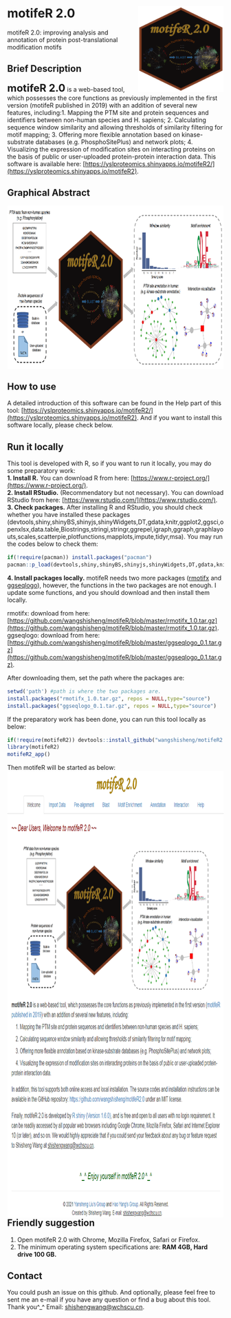 # motifeR 2.0<img src="motifeR2_logo_new.png" align="right" height="200" width="200"/>
motifeR 2.0: improving analysis and annotation of protein post-translational modification motifs

## Brief Description
**<font size='5'> motifeR 2.0</font>** is a web-based tool, which possesses the core functions as previously implemented in the first version (motifeR published in 2019) with an addition of several new features, including:1. Mapping the PTM site and protein sequences and identifiers between non-human species and H. sapiens; 2. Calculating sequence window similarity and allowing thresholds of similarity filtering for motif mapping; 3. Offering more flexible annotation based on kinase-substrate databases (e.g. PhosphoSitePlus) and network plots; 4. Visualizing the expression of modification sites on interacting proteins on the basis of public or user-uploaded protein-protein interaction data. This software is available here: [https://yslproteomics.shinyapps.io/motifeR2/](https://yslproteomics.shinyapps.io/motifeR2).

## Graphical Abstract
<img src="Figure1app.png" align="center" height="378" width="900"/>

## How to use
A detailed introduction of this software can be found in the Help part of this tool: [https://yslproteomics.shinyapps.io/motifeR2/](https://yslproteomics.shinyapps.io/motifeR2). And if you want to install this software locally, please check below.

## Run it locally
This tool is developed with R, so if you want to run it locally, you may do some preparatory work:  
**1. Install R.** You can download R from here: [https://www.r-project.org/](https://www.r-project.org/).  
**2. Install RStudio.** (Recommendatory but not necessary). You can download RStudio from here: [https://www.rstudio.com/](https://www.rstudio.com/).  
**3. Check packages.** After installing R and RStudio, you should check whether you have installed these packages (devtools,shiny,shinyBS,shinyjs,shinyWidgets,DT,gdata,knitr,ggplot2,ggsci,openxlsx,data.table,Biostrings,stringi,stringr,ggrepel,igraph,ggraph,graphlayouts,scales,scatterpie,plotfunctions,mapplots,impute,tidyr,msa). You may run the codes below to check them:  

```r
if(!require(pacman)) install.packages("pacman")
pacman::p_load(devtools,shiny,shinyBS,shinyjs,shinyWidgets,DT,gdata,knitr,ggplot2,ggsci,openxlsx,data.table,Biostrings,stringi,stringr,ggrepel,igraph,ggraph,graphlayouts,scales,scatterpie,plotfunctions,mapplots,impute,tidyr,msa)
```

**4. Install packages locally.** motifeR needs two more packages ([rmotifx](https://github.com/omarwagih/rmotifx) and [ggseqlogo](https://github.com/omarwagih/ggseqlogo)), however, the functions in the two packages are not enough. I update some functions, and you should download and then install them locally.

rmotifx: download from here: [https://github.com/wangshisheng/motifeR/blob/master/rmotifx_1.0.tar.gz](https://github.com/wangshisheng/motifeR/blob/master/rmotifx_1.0.tar.gz).  
ggseqlogo: download from here: [https://github.com/wangshisheng/motifeR/blob/master/ggseqlogo_0.1.tar.gz](https://github.com/wangshisheng/motifeR/blob/master/ggseqlogo_0.1.tar.gz).

After downloading them, set the path where the packages are:
```r
setwd('path') #path is where the two packages are.
install.packages("rmotifx_1.0.tar.gz", repos = NULL,type="source")
install.packages("ggseqlogo_0.1.tar.gz", repos = NULL,type="source")
```

If the preparatory work has been done, you can run this tool locally as below:
```r
if(!require(motifeR2)) devtools::install_github("wangshisheng/motifeR2.0")
library(motifeR2)
motifeR2_app()
```
Then motifeR will be started as below:
<img src="openfig.png" align="right" height="1036" width="956"/>


## Friendly suggestion
1. Open motifeR 2.0 with Chrome, Mozilla Firefox, Safari or Firefox.
2. The minimum operating system specifications are: **RAM 4GB, Hard drive 100 GB.**


## Contact
You could push an issue on this github. And optionally, please feel free to sent me an e-mail if you have any question or find a bug about this tool. Thank you^_^
Email: shishengwang@wchscu.cn.


